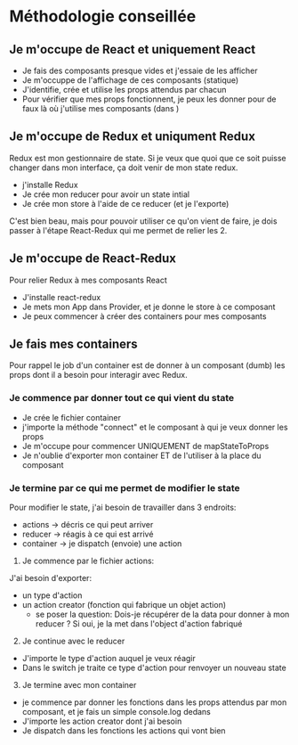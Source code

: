 # Méthodologie conseillée


## Je m'occupe de React et uniquement React

* Je fais des composants presque vides et j'essaie de les afficher
* Je m'occuppe de l'affichage de ces composants (statique)
* J'identifie, crée et utilise les props attendus par chacun
* Pour vérifier que mes props fonctionnent, je peux les donner pour de faux là où j'utilise mes composants (dans <App />)

## Je m'occupe de Redux et uniqument Redux

Redux est mon gestionnaire de state. Si je veux que quoi que ce soit puisse changer dans mon interface, ça doit venir de mon state redux.

* j'installe Redux
* Je crée mon reducer pour avoir un state intial
* Je crée mon store à l'aide de ce reducer (et je l'exporte)

C'est bien beau, mais pour pouvoir utiliser ce qu'on vient de faire, je dois passer à l'étape React-Redux qui me permet de relier les 2.

## Je m'occupe de React-Redux

Pour relier Redux à mes composants React

* J'installe react-redux
* Je mets mon App dans Provider, et je donne le store à ce composant
* Je peux commencer à créer des containers pour mes composants

## Je fais mes containers

Pour rappel le job d'un container est de donner à un composant (dumb) les props dont il a besoin pour interagir avec Redux.

### Je commence par donner tout ce qui vient du state

  * Je crée le fichier container
  * j'importe la méthode "connect" et le composant à qui je veux donner les props
  * Je m'occupe pour commencer UNIQUEMENT de mapStateToProps
  * Je n'oublie d'exporter mon container ET de l'utiliser à la place du composant

### Je termine par ce qui me permet de modifier le state

Pour modifier le state, j'ai besoin de travailler dans 3 endroits:

* actions -> décris ce qui peut arriver
* reducer -> réagis à ce qui est arrivé
* container -> je dispatch (envoie) une action

1. Je commence par le fichier actions:

J'ai besoin d'exporter:

* un type d'action
* un action creator (fonction qui fabrique un objet action)
  * se poser la question: Dois-je récupérer de la data pour donner à mon reducer ? Si oui, je la met dans l'object d'action fabriqué

2. Je continue avec le reducer

* J'importe le type d'action auquel je veux réagir
* Dans le switch je traite ce type d'action pour renvoyer un nouveau state

3. Je termine avec mon container

* je commence par donner les fonctions dans les props attendus par mon composant, et je fais un simple console.log dedans
* J'importe les action creator dont j'ai besoin
* Je dispatch dans les fonctions les actions qui vont bien
